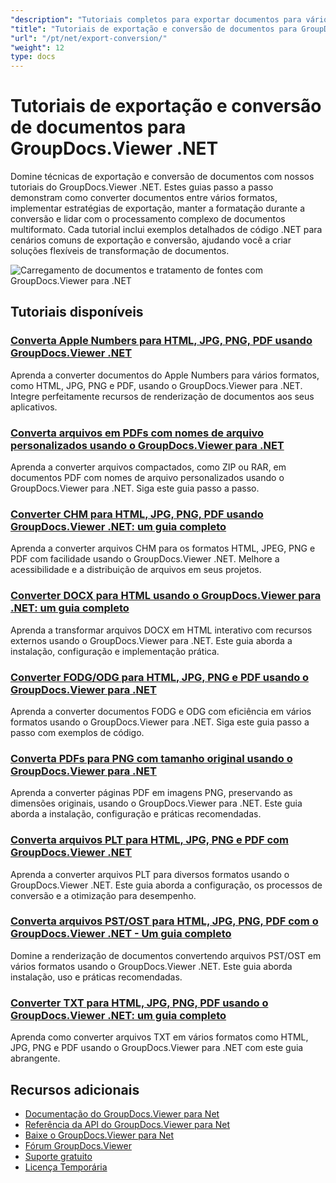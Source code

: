 ```yaml
---
"description": "Tutoriais completos para exportar documentos para vários formatos e implementar estratégias de conversão de documentos com o GroupDocs.Viewer para .NET."
"title": "Tutoriais de exportação e conversão de documentos para GroupDocs.Viewer .NET"
"url": "/pt/net/export-conversion/"
"weight": 12
type: docs
---
```

# Tutoriais de exportação e conversão de documentos para GroupDocs.Viewer .NET

Domine técnicas de exportação e conversão de documentos com nossos tutoriais do GroupDocs.Viewer .NET. Estes guias passo a passo demonstram como converter documentos entre vários formatos, implementar estratégias de exportação, manter a formatação durante a conversão e lidar com o processamento complexo de documentos multiformato. Cada tutorial inclui exemplos detalhados de código .NET para cenários comuns de exportação e conversão, ajudando você a criar soluções flexíveis de transformação de documentos.

![Carregamento de documentos e tratamento de fontes com GroupDocs.Viewer para .NET](/viewer/export-conversion/image.png)

## Tutoriais disponíveis

### [Converta Apple Numbers para HTML, JPG, PNG, PDF usando GroupDocs.Viewer .NET](./convert-apple-numbers-groupdocs-viewer-net/)
Aprenda a converter documentos do Apple Numbers para vários formatos, como HTML, JPG, PNG e PDF, usando o GroupDocs.Viewer para .NET. Integre perfeitamente recursos de renderização de documentos aos seus aplicativos.

### [Converta arquivos em PDFs com nomes de arquivo personalizados usando o GroupDocs.Viewer para .NET](./groupdocs-viewer-dotnet-convert-archives-to-pdfs-custom-filenames/)
Aprenda a converter arquivos compactados, como ZIP ou RAR, em documentos PDF com nomes de arquivo personalizados usando o GroupDocs.Viewer para .NET. Siga este guia passo a passo.

### [Converter CHM para HTML, JPG, PNG, PDF usando GroupDocs.Viewer .NET: um guia completo](./convert-chm-to-html-jpg-png-pdf-groupdocs-viewer-net/)
Aprenda a converter arquivos CHM para os formatos HTML, JPEG, PNG e PDF com facilidade usando o GroupDocs.Viewer .NET. Melhore a acessibilidade e a distribuição de arquivos em seus projetos.

### [Converter DOCX para HTML usando o GroupDocs.Viewer para .NET: um guia completo](./groupdocs-viewer-dotnet-docx-to-html/)
Aprenda a transformar arquivos DOCX em HTML interativo com recursos externos usando o GroupDocs.Viewer para .NET. Este guia aborda a instalação, configuração e implementação prática.

### [Converter FODG/ODG para HTML, JPG, PNG e PDF usando o GroupDocs.Viewer para .NET](./convert-fodg-og-documents-groupdocs-viewer-net/)
Aprenda a converter documentos FODG e ODG com eficiência em vários formatos usando o GroupDocs.Viewer para .NET. Siga este guia passo a passo com exemplos de código.

### [Converta PDFs para PNG com tamanho original usando o GroupDocs.Viewer para .NET](./convert-pdfs-to-png-groupdocs-viewer-net/)
Aprenda a converter páginas PDF em imagens PNG, preservando as dimensões originais, usando o GroupDocs.Viewer para .NET. Este guia aborda a instalação, configuração e práticas recomendadas.

### [Converta arquivos PLT para HTML, JPG, PNG e PDF com GroupDocs.Viewer .NET](./convert-plt-files-groupdocs-viewer-net/)
Aprenda a converter arquivos PLT para diversos formatos usando o GroupDocs.Viewer .NET. Este guia aborda a configuração, os processos de conversão e a otimização para desempenho.

### [Converta arquivos PST/OST para HTML, JPG, PNG, PDF com o GroupDocs.Viewer .NET - Um guia completo](./convert-pst-ost-files-groupdocs-viewer-net/)
Domine a renderização de documentos convertendo arquivos PST/OST em vários formatos usando o GroupDocs.Viewer .NET. Este guia aborda instalação, uso e práticas recomendadas.

### [Converter TXT para HTML, JPG, PNG, PDF usando o GroupDocs.Viewer .NET: um guia completo](./groupdocs-viewer-dotnet-txt-conversion-guide/)
Aprenda como converter arquivos TXT em vários formatos como HTML, JPG, PNG e PDF usando o GroupDocs.Viewer para .NET com este guia abrangente.

## Recursos adicionais

- [Documentação do GroupDocs.Viewer para Net](https://docs.groupdocs.com/viewer/net/)
- [Referência da API do GroupDocs.Viewer para Net](https://reference.groupdocs.com/viewer/net/)
- [Baixe o GroupDocs.Viewer para Net](https://releases.groupdocs.com/viewer/net/)
- [Fórum GroupDocs.Viewer](https://forum.groupdocs.com/c/viewer/9)
- [Suporte gratuito](https://forum.groupdocs.com/)
- [Licença Temporária](https://purchase.groupdocs.com/temporary-license/)